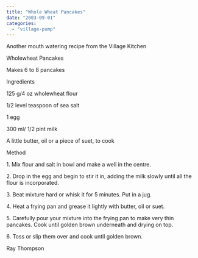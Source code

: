 ```yaml
---
title: "Whole Wheat Pancakes"
date: "2003-09-01"
categories: 
  - "village-pump"
---
```


Another mouth watering recipe from the Village Kitchen

Wholewheat Pancakes

Makes 6 to 8 pancakes

Ingredients

125 g/4 oz wholewheat flour

1/2 level teaspoon of sea salt

1 egg

300 ml/ 1/2 pint milk

A little butter, oil or a piece of suet, to cook

Method

1\. Mix flour and salt in bowl and make a well in the centre.

2\. Drop in the egg and begin to stir it in, adding the milk slowly until all the flour is incorporated.

3\. Beat mixture hard or whisk it for 5 minutes. Put in a jug.

4\. Heat a frying pan and grease it lightly with butter, oil or suet.

5\. Carefully pour your mixture into the frying pan to make very thin pancakes. Cook until golden brown underneath and drying on top.

6\. Toss or slip them over and cook until golden brown.

Ray Thompson
